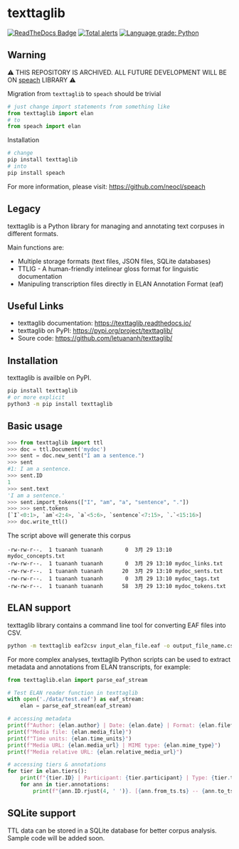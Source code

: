 # texttaglib

[![ReadTheDocs Badge](https://readthedocs.org/projects/texttaglib/badge/?version=latest&style=plastic)](https://texttaglib.readthedocs.io/)
[![Total alerts](https://img.shields.io/lgtm/alerts/g/letuananh/texttaglib.svg?logo=lgtm&logoWidth=18)](https://lgtm.com/projects/g/letuananh/texttaglib/alerts/)
[![Language grade: Python](https://img.shields.io/lgtm/grade/python/g/letuananh/texttaglib.svg?logo=lgtm&logoWidth=18)](https://lgtm.com/projects/g/letuananh/texttaglib/context:python)

## Warning

⚠️ THIS REPOSITORY IS ARCHIVED. ALL FUTURE DEVELOPMENT WILL BE ON [speach](https://github.com/neocl/speach) LIBRARY ⚠️

Migration from `texttaglib` to `speach` should be trivial

```python
# just change import statements from something like
from texttaglib import elan
# to 
from speach import elan
```

Installation

```bash
# change
pip install texttaglib 
# into
pip install speach
```

For more information, please visit: https://github.com/neocl/speach

## Legacy

texttaglib is a Python library for managing and annotating text corpuses in different formats.

Main functions are:

- Multiple storage formats (text files, JSON files, SQLite databases)
- TTLIG - A human-friendly intelinear gloss format for linguistic documentation 
- Manipuling transcription files directly in ELAN Annotation Format (eaf)

## Useful Links

- texttaglib documentation: https://texttaglib.readthedocs.io/
- texttaglib on PyPI: https://pypi.org/project/texttaglib/
- Soure code: https://github.com/letuananh/texttaglib/

## Installation

texttaglib is availble on PyPI.

```bash
pip install texttaglib
# or more explicit
python3 -m pip install texttaglib
```

## Basic usage

```python
>>> from texttaglib import ttl
>>> doc = ttl.Document('mydoc')
>>> sent = doc.new_sent("I am a sentence.")
>>> sent
#1: I am a sentence.
>>> sent.ID
1
>>> sent.text
'I am a sentence.'
>>> sent.import_tokens(["I", "am", "a", "sentence", "."])
>>> >>> sent.tokens
[`I`<0:1>, `am`<2:4>, `a`<5:6>, `sentence`<7:15>, `.`<15:16>]
>>> doc.write_ttl()
```

The script above will generate this corpus

```
-rw-rw-r--.  1 tuananh tuananh       0  3月 29 13:10 mydoc_concepts.txt
-rw-rw-r--.  1 tuananh tuananh       0  3月 29 13:10 mydoc_links.txt
-rw-rw-r--.  1 tuananh tuananh      20  3月 29 13:10 mydoc_sents.txt
-rw-rw-r--.  1 tuananh tuananh       0  3月 29 13:10 mydoc_tags.txt
-rw-rw-r--.  1 tuananh tuananh      58  3月 29 13:10 mydoc_tokens.txt
```

## ELAN support

texttaglib library contains a command line tool for converting EAF files into CSV.

```bash
python -m texttaglib eaf2csv input_elan_file.eaf -o output_file_name.csv
```

For more complex analyses, texttaglib Python scripts can be used to extract metadata and annotations from ELAN transcripts, for example:

``` python
from texttaglib.elan import parse_eaf_stream

# Test ELAN reader function in texttaglib
with open('./data/test.eaf') as eaf_stream:
    elan = parse_eaf_stream(eaf_stream)

# accessing metadata
print(f"Author: {elan.author} | Date: {elan.date} | Format: {elan.fileformat} | Version: {elan.version}")
print(f"Media file: {elan.media_file}")
print(f"Time units: {elan.time_units}")
print(f"Media URL: {elan.media_url} | MIME type: {elan.mime_type}")
print(f"Media relative URL: {elan.relative_media_url}")

# accessing tiers & annotations
for tier in elan.tiers():
    print(f"{tier.ID} | Participant: {tier.participant} | Type: {tier.type_ref}")
    for ann in tier.annotations:
        print(f"{ann.ID.rjust(4, ' ')}. [{ann.from_ts.ts} -- {ann.to_ts.ts}] {ann.value}")
```

## SQLite support

TTL data can be stored in a SQLite database for better corpus analysis.
Sample code will be added soon.
